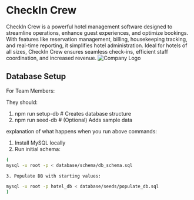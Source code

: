 # CheckIn Crew
CheckIn Crew is a powerful hotel management software designed to streamline operations, enhance guest experiences, and optimize bookings. With features like reservation management, billing, housekeeping tracking, and real-time reporting, it simplifies hotel administration. Ideal for hotels of all sizes, CheckIn Crew ensures seamless check-ins, efficient staff coordination, and increased revenue.
![Company Logo](https://github.com/user-attachments/assets/c1a6580b-5db3-4a07-a4f1-5731e614969a)

## Database Setup


For Team Members:

They should:

1. npm run setup-db  # Creates database structure
2. npm run seed-db   # (Optional) Adds sample data

explanation of what happens when you run above commands:

1. Install MySQL locally
2. Run initial schema:
```bash
(
mysql -u root -p < database/schema/db_schema.sql

3. Populate DB with starting values:

mysql -u root -p hotel_db < database/seeds/populate_db.sql 
)